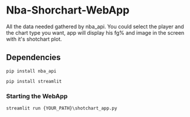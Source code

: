 # Nba-Shorchart-WebApp

All the data needed gathered by nba_api. You could select the player and the chart type you want, app will display his fg% and image in the screen with it's shotchart plot.


## Dependencies
```pip install nba_api```

```pip install streamlit```

### Starting the WebApp

```streamlit run {YOUR_PATH}\shotchart_app.py```
